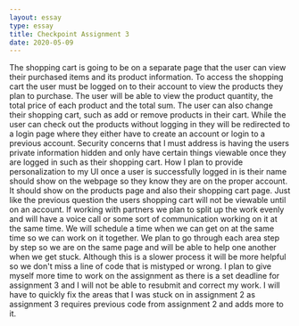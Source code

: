 ```yaml
---
layout: essay
type: essay
title: Checkpoint Assignment 3
date: 2020-05-09
---
```

  The shopping cart is going to be on a separate page that the user can view their purchased items and its product information. To access the shopping cart the user must be logged on to their account to view the products they plan to purchase. The user will be able to view the product quantity, the total price of each product and the total sum. The user can also change their shopping cart, such as add or remove products in their cart.
  While the user can check out the products without logging in they will be redirected to a login page where they either have to create an account or login to a previous account. Security concerns that I must address is having the users private information hidden and only have certain things viewable once they are logged in such as their shopping cart.
  How I plan to provide personalization to my UI once a user is successfully logged in is their name should show on the webpage so they know they are on the proper account. It should show on the products page and also their shopping cart page. Just like the previous question the users shopping cart will not be viewable until on an account.
  If working with partners we plan to split up the work evenly and will have a voice call or some sort of communication working on it at the same time. We will schedule a time when we can get on at the same time so we can work on it together. We plan to go through each area step by step so we are on the same page and will be able to help one another when we get stuck. Although this is a slower process it will be more helpful so we don't miss a line of code that is mistyped or wrong.
  I plan to give myself more time to work on the assignment as there is a set deadline for assignment 3 and I will not be able to resubmit and correct my work. I will have to quickly fix the areas that I was stuck on in assignment 2 as assignment 3 requires previous code from assignment 2 and adds more to it.
